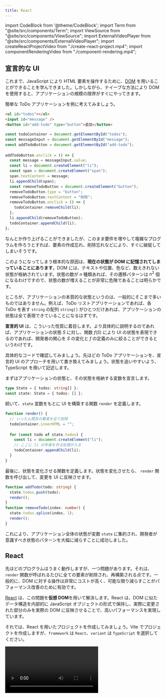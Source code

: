 ```yaml
---
title: React
---
```


import CodeBlock from '@theme/CodeBlock';
import Term from "@site/src/components/Term";
import ViewSource from "@site/src/components/ViewSource";
import ExternalVideoPlayer from "@site/src/components/ExternalVideoPlayer";
import createReactProjectVideo from "./create-react-project.mp4";
import componentRenderingVideo from "./component-rendering.mp4";

## 宣言的な UI

これまで、JavaScript により HTML 要素を操作するために、[DOM](../../1-trial-session/11-dom/index.md) を用いることができることを学んできました。しかしながら、ナイーブな方法により DOM を使用すると、アプリケーションの規模の限界がすぐにやってきます。

簡単な ToDo アプリケーションを例に考えてみましょう。

```html title=index.html
<ul id="todos"></ul>
<input id="message" />
<button id="add-todo" type="button">追加</button>
```

```js title=script.js
const todoContainer = document.getElementById("todos");
const messageInput = document.getElementById("message");
const addTodoButton = document.getElementById("add-todo");

addTodoButton.onclick = () => {
  const message = messageInput.value;
  const li = document.createElement("li");
  const span = document.createElement("span");
  span.textContent = message;
  li.appendChild(span);
  const removeTodoButton = document.createElement("button");
  removeTodoButton.type = "button";
  removeTodoButton.textContent = "削除";
  removeTodoButton.onclick = () => {
    todoContainer.removeChild(li);
  };
  li.appendChild(removeTodoButton);
  todoContainer.appendChild(li);
};
```

<ViewSource url={import.meta.url} path="_samples/todo-dom" />

なんとか作り上げることができましたが、このまま要件を増やして複雑なプログラムを作ろうとすれば、要素の作成忘れ、削除忘れなどにより、すぐに破綻してしまいそうです。

このようになってしまう根本的な原因は、**現在の状態が DOM に記憶されてしまっていることにあります**。DOM には、テキストや位置、色など、数えきれない状態が格納されています。状態の数が $n$ 種類あれば、その遷移パターンは $n^2$ 個になるわけですので、状態の数が増えることが非常に危険であることは明らかです。

ところが、アプリケーションの本質的な状態というのは、一般的にそこまで多いものではありません。例えば、ToDo リストアプリケーションであれば、各 ToDo を表す `string` の配列 `string[]` がひとつだけあれば、アプリケーションの状態は全て表現できていることになるはずです。

**宣言的 UI** は、こういった性質に着目します。より具体的に説明するのであれば、アプリケーションの状態 $S$ に対し、関数 $f(S)$ により UI の状態を表現できるのであれば、開発者の関心を $S$ の変化と $f$ の定義のみに絞ることができるというわけです。

具体的なコードで確認してみましょう。先ほどの ToDo アプリケーションを、宣言的 UI のアプローチを用いて書き換えてみましょう。状態を追いやすいよう、TypeScript を用いて記述します。

まずはアプリケーションの状態と、その状態を格納する変数を宣言します。

```typescript
type State = { todos: string[] };
const state: State = { todos: [] };
```

続いて、`state` 変数をもとに UI を構築する関数 `render` を定義します。

```typescript
function render() {
  // いったん既存の要素を全て削除
  todoContainer.innerHTML = "";

  for (const todo of state.todos) {
    const li = document.createElement("li");
    // ここに li の中身を作る処理が入る
    todoContainer.appendChild(li);
  }
}
```

最後に、状態を変化させる関数を定義します。状態を変化させたら、 `render` 関数を呼び出して、変更を UI に反映させます。

```typescript
function addTodo(todo: string) {
  state.todos.push(todo);
  render();
}
function removeTodo(index: number) {
  state.todos.splice(index, 1);
  render();
}
```

<ViewSource url={import.meta.url} path="_samples/todo-declarative" />

これにより、アプリケーション全体の状態が変数 `state` に集約され、開発者が意識すべき状態のパターンを大幅に減らすことに成功しました。

## React

先ほどのプログラムはうまく動作しますが、一つ問題があります。それは、`render` 関数が呼ばれるたびに全ての要素が削除され、再構築される点です。一般的に、DOM に対する操作は非常にコストが高く、可能な限り減らすことがパフォーマンス改善のために有効です。

[React](https://ja.reactjs.org/) は、この問題を**仮想 DOM**を用いて解決します。React は、DOM に似たデータ構造を内部的に JavaScript オブジェクトの形式で保持し、実際に変更された部分のみを実際の DOM に反映させることで、高いパフォーマンスを実現しています。

それでは、React を用いたプロジェクトを作成してみましょう。Vite でプロジェクトを作成しますが、`framework` は `React`、`variant` は `TypeScript` を選択してください。

<video src={createReactProjectVideo} controls />

:::tip React の使用に最低限必要なパッケージ

React を新規プロジェクトではなく、既存のウェブプロジェクトで用いる場合には、[`react` パッケージ](https://www.npmjs.com/package/react)と、[`react-dom` パッケージ](https://www.npmjs.com/package/react-dom)が必要です。

また、React 本体は TypeScript に対応していないので、TypeScript プロジェクトで React を用いるためには `@types` パッケージを加えてインストールする必要があります。

```json title="package.json (抜粋)"
{
  "dependencies": {
    "react": "^18.0.0",
    "react-dom": "^18.0.0"
  },
  "devDependencies": {
    "@types/react": "^18.0.0",
    "@types/react-dom": "^18.0.0"
  }
}
```

:::

## <Term type="jsx">JSX</Term>

React を使用するプロジェクトでは、通常 <Term type="jsx" strong>JSX</Term> と呼ばれる、JavaScript の拡張構文も用いられます。拡張子は `.jsx` で、TypeScript とともに用いるためには `.tsx` となります。Vite のテンプレートからプロジェクトを作成した場合には、`main.tsx` と `App.tsx` が作成されるはずです。

`main.tsx` は HTML から直接実行されるファイルで、`id` 属性に `root` を持つ要素の中を React により管理する旨を示しています。また、このファイルから `App.tsx` で定義された関数 `App` が読み込まれています。詳細は重要ではないのでここでは扱いません。

```tsx title="main.tsx"
ReactDOM.createRoot(document.getElementById("root")!).render(
  <React.StrictMode>
    <App />
  </React.StrictMode>
);
```

:::tip Non-null assertion operator

`document.getElementById("root")` の直後に続く `!` 記号は、TypeScript の non-null assertion operator です。`document.getElementById` 関数は、要素が見つからなかった場合に `null` を返すため、戻り値は `HTMLElement | null` 型と定義されています。`null` である可能性がないことをプログラマが保証することを TypeScript に伝える記号が `!` です。なお、`tsconfig.json` の設定によってはこのエラーは表示されません。

```typescript
document.getElementById("root").textContent; // Object is possibly 'null'.
document.getElementById("root")!.textContent; // OK
```

:::

それでは、`App.tsx` を書き換えながら、React の動作を確認していきましょう。まずは、`App.tsx` を次のように修正します。

```tsx title="App.tsx"
export default function App() {
  return <div>Hello React</div>;
}
```

<ViewSource url={import.meta.url} path="_samples/react-hello-world" />

このプログラムを実行すると、`div` 要素が生成され、その中に `Hello React` が表示されます。3 行目の `<div>Hello React</div>` が見慣れない文法ですね。

JSX では、`<div>` のように、**HTML の開始タグに似た記号が現れると、対応する終了タグまで囲まれた部分を、「JSX 要素」を生成する式と解釈する**ようになります。この部分のことを以後便宜的に JSX 式と呼ぶことにします。

JSX 式は、JSX 要素 (`JSX.Element` 型の値) を生成します。この値はごく一般的なオブジェクトで、変数に代入するなど、他の値と同じように扱うことが可能です。

```tsx title="App.tsx"
const message: JSX.Element = <div>Hello React</div>;

export default function App() {
  return message;
}
```

:::tip JSX 式のトランスパイル結果

JSX 式は、Vite などの<Term type="transpile">トランスパイラ</Term>により<Term type="transpile">トランスパイル</Term>されると、関数呼び出しになります。例えば、

```tsx
const message: JSX.Element = <div>Hello React</div>;
```

は、次のように<Term type="transpile">トランスパイル</Term>されます。

```javascript
const message = React.createElement("div", null, "Hello React");
```

:::

React は、`App` 関数の戻り値として `JSX.Element` が返されると、それをもとに実際の DOM を構築します。この例では、`div` 要素を作成し、その中に `Hello React` というテキストを挿入します。つまり、この `JSX.Element` が、先ほどの**仮想 DOM**なるものの実体です。

JSX 式の中に括弧 `{}` が現れると、その内部は通常の JavaScript 式として評価されるようになります。これを利用して、HTML 構造の中に JavaScript による計算結果を埋め込むことができます。

```tsx title="App.tsx"
export default function App() {
  return <div>1 + 1 = {1 + 1}</div>;
}
```

属性の値部分にも `{}` が使用できます。

```tsx title="App.tsx"
export default function App() {
  return <input placeholder={new Date().toString()} />;
}
```

JSX 式と JavaScript の間を行き来することもできます。

```tsx title="App.tsx"
const age = 22;

export default function App() {
  return (
    <p>
      {age >= 20 ? (
        <span>いらっしゃいませ！</span>
      ) : (
        <strong>お酒は 20 歳になってから！</strong>
      )}
    </p>
  );
}
```

:::tip 条件演算子 (三項演算子)

`?` と `:` の組で表される演算子は、**条件演算子 (三項演算子)**です。条件式の評価結果が真なら 2 つめの式を、偽なら 3 つめの式を評価します。

```javascript
const a = 5;
const b = 6;
const max = a > b ? a : b; // 6
```

:::

![JSX と JavaScript の入れ子構造](./jsx-and-javascript.png)

### 課題

React を用いて、[条件分岐の節の課題](../../1-trial-session/07-if-statement/index.md#演習)をやってみましょう。

解答例
<ViewSource url={import.meta.url} path="_samples/the-right-to-vote" />

別解

<ViewSource url={import.meta.url} path="_samples/another-the-right-to-vote" />

## JSX における条件分岐

JSX 要素は式の形で表現されるため、内部で `if` 文や `for` 文といった制御構造は用いることができません。

前項で扱ったように、`if 〜 else` 構造を式として表現するためには、条件演算子が使用できます。一方、`else if` を含まない単純な `if` に相当する構造を JSX 式として表現するためには、通常 `&&` 演算子が用いられます。例を見てみましょう。

```tsx title="App.tsx"
const age = 20;

export default function App() {
  return (
    <form>
      <input placeholder="お名前" />
      <button>送信</button>
      {age < 18 && <p>18歳未満の場合は保護者の同意が必要です。</p>}
    </form>
  );
}
```

:::tip JSX と閉じタグ

JSX では、HTML において閉じタグが必須でない要素 (この例では `input` 要素) でも閉じタグが必須となります。

:::

このプログラムは、`age` 変数が `18` 以上である場合のみメッセージを表示します。これは、`&&` 演算子の挙動を利用した手法です。これまで、`&&` 演算子は両辺が `true` であれば `true` を返す演算子であるとしてきました。しかしながら、[`&&` 演算子のより一般的な定義](https://developer.mozilla.org/ja/docs/Web/JavaScript/Reference/Operators/Logical_AND)は、**左辺が [<Term type="javascriptTruthyFalsy">truthy</Term>](https://developer.mozilla.org/ja/docs/Glossary/Truthy) であれば右辺の値を、そうでなければ左辺の値を返す演算子**です。

```typescript
const a = 3 && 4; // 3 は truthy なので a は 4
const b = null && "Hello"; // null は falsy なので b は null
```

つまり、`age < 18 && <p>18歳未満の...</p>` という式は、age が `18` 未満のとき `<p>18歳未満の...</p>` (`JSX.Element`) に、そうでないときに `false` になります。

さらに、React は、**JSX 中に現れた `false` や `null`、`undefined` といった値は無視します**。これにより、`if` に似た構造が表現できるわけです。

:::tip truthy と falsy

JavaScript では、if 文や while 文などの制御構造も、条件式の結果が truthy であるかを確認しています。

```typescript
if ("") {
  // 空文字列は falsy なのでこの部分は実行されない
}
```

Boolean 関数は、truthy な値を `true` に、falsy な値を `false` に変換します。

```typescript
Boolean(null); // false
Boolean("Hello"); // true
```

:::

## JSX における繰り返し

React では、JSX の子要素として配列を指定することができます。ただし、**配列の要素が `JSX.Element` 型である場合、各要素の `key` 属性に重複しない値を指定する必要があります**。

```tsx title="App.tsx"
const listItems = [
  <li key="1">要素 1</li>,
  <li key="2">要素 2</li>,
  <li key="3">要素 3</li>,
];

export default function App() {
  return <ul>{listItems}</ul>;
}
```

この性質から、React において [`Array#map` メソッド](https://developer.mozilla.org/ja/docs/Web/JavaScript/Reference/Global_Objects/Array/map)は、繰り返し構文の代わりとして非常によく用いられます。次の例は、`Student[]` 型の変数 `students` が、`Array#map` により `JSX.Element[]` の値に変換され、`ul` 要素の子要素に指定されています。

```tsx title="App.tsx"
type Student = { id: string; name: string; age: number };

const students: Student[] = [
  { id: "J4-220000", name: "田中", age: 19 },
  { id: "J5-220001", name: "鈴木", age: 18 },
  { id: "J6-230001", name: "佐藤", age: 20 },
];

export default function App() {
  return (
    <ul>
      {students.map((student) => (
        <li key={student.id}>
          {student.name} ({student.age})
        </li>
      ))}
    </ul>
  );
}
```

### 課題

先程の `students` のデータを用いて、表を作ってみましょう。

<ViewSource url={import.meta.url} path="_samples/table" />

## コンポーネント

React では、**大文字の名前から始まる関数**を、**コンポーネント**として使用できます。コンポーネントとなる関数は、`JSX.Element` を返さなければなりません。次の例では、自作のコンポーネント `Greeting` を定義しています。なお、`main.tsx` から呼び出される `App` もまたコンポーネントです。

```tsx title="App.tsx"
function Greeting() {
  return <p>Hello World!</p>;
}

export default function App() {
  return (
    <div>
      <Greeting />
    </div>
  );
}
```

属性を指定した場合、属性名と属性の値の組み合わせからなるオブジェクトがコンポーネントの第 1 引数に渡されます。この引数は通常 `props` と命名されます。属性名は通常<Term type="camelCase">キャメルケース</Term>で表記されます。

```tsx title="App.tsx"
type GreetingProps = { myName: string };

function Greeting(props: GreetingProps) {
  return <p>Hello {props.myName}!</p>;
}

export default function App() {
  return (
    <div>
      <Greeting myName="田中" />
    </div>
  );
}
```

属性名には文字列しか指定できませんが、属性の値には JavaScript の任意の値が使用できます。次の例では、`Clock` コンポーネントの `now` 属性に `Date` オブジェクトを指定しています。

```tsx title="App.tsx"
type ClockProps = { now: Date };

function Clock(props: ClockProps) {
  return <p>現在は {props.now.toString()}!</p>;
}

export default function App() {
  return (
    <div>
      <Clock now={new Date()} />
    </div>
  );
}
```

## `useState` フックと状態

React では、**フック** と呼ばれる、コンポーネント内のみから呼び出すことのできる特別な関数を使用できます。フックは通常 `use` から始まる名前の関数となっています。[`useState` フック](https://ja.reactjs.org/docs/hooks-reference.html#usestate)は、最も基本的なフックで、**コンポーネントに状態を持たせるためのフック**です。次の例は、状態 `count` が、ボタンがクリックされるたびに 1 ずつ増加していくアプリケーションです。

```tsx title="App.tsx"
import { useState } from "react";

export default function App() {
  const [count, setCount] = useState<number>(0);

  const increment = () => {
    setCount(count + 1);
  };

  return (
    <div>
      <p>{count}</p>
      <button type="button" onClick={increment}>
        増やす
      </button>
    </div>
  );
}
```

`useState` 関数は、**コンポーネントに持たせる状態の初期値を引数にとり、コンポーネントの状態を作成する関数**です。型パラメータを用いて、状態の型を指定できます。この例では、初期値が `0` であるような `number` 型の状態を作成しています。

`useState` 関数の戻り値は、**要素数 2 の配列で、0 番目の要素が現在の状態を、1 番目の要素が状態を更新するための関数**になります。もう少し厳密な表現を用いるのであれば、`useState<T>` 関数の戻り値は `[T, (value: T) => void]` 型とみなせます。

:::tip 配列の分割代入

オブジェクトと同じように、配列でも分割代入の記法を用いることができます。先ほどのプログラムにおいて

```tsx
const [count, setCount] = useState(0);
```

は、次のように動作します。

```tsx
const useStateResult = useState(0);
const count = useStateResult[0];
const setCount = useStateResult[1];
```

:::

:::tip `void` 型

`void` 型は、通常関数の戻り値にのみ使用される型で、関数が値を返さないことを示します。

:::

`App` 関数内で定義されている `increment` 関数では、`setCount` 関数に対し、現在の状態である `count` 変数に `1` を加えた値を引数として渡しています。これにより、`increment` 関数が呼ばれると、状態 `count` が増加するようになります。

:::tip フック呼び出しの制約

React のフックは、コンポーネントの中で**毎度同じ回数、同じ順序で呼ばれる**必要があります。ですので、`if` などの制御構造の中でフックを呼び出すことは通常ありません。この理由は次の項で判明します。

```tsx
function App() {
  if (condition) {
    // フックが呼び出される順番や回数が変わってはならない
    // const [state, setState] = useState(0);
  }
  return <div />;
}
```

:::

## コンポーネント関数が実行されるタイミング

React におけるコンポーネントとは、`JSX.Element` を返す関数を指すのでした。では、この関数は、どういったタイミングで実行されるのでしょうか。

この疑問に対する回答を探るため、先ほど作成した App 関数の先頭に、`console.log` を追加してみましょう。これにより、`App` 関数が実行されるタイミングで、コンソールにメッセージが表示されるようになります。

```tsx title="App.tsx"
import { useState } from "react";

export default function App() {
  const [count, setCount] = useState<number>(0);
  console.log(`count = ${count}`);

  const increment = () => {
    setCount(count + 1);
  };

  return (
    <div>
      <p>{count}</p>
      <button type="button" onClick={increment}>
        増やす
      </button>
    </div>
  );
}
```

<ViewSource url={import.meta.url} path="_samples/react-component-function" />

このプログラムを実行することで、`App` 関数は、初回読み込み時と、ボタンがクリックされたタイミングで実行されていることが分かります。

<video src={componentRenderingVideo} controls autoPlay muted loop />

つまり、React は、**状態が変化するたびにコンポーネント関数を実行し、その結果得られた `JSX.Element` の変化を検知して DOM に反映させている**のです。

## ユーザー入力を扱う

React では、入力可能な要素の `value` 属性を固定すると、その要素には入力できなくなります。

```tsx title="App.tsx"
export default function App() {
  return <input value="Fixed" />; // 入力できない
}
```

<ViewSource url={import.meta.url} path="_samples/react-fixed-input" />

`onChange` イベントを受け取って入力した値をコンポーネントの状態に反映させることで、ユーザー入力とコンポーネントの状態を同期させることができるようになります。

```tsx title="App.tsx"
import { useState } from "react";

export default function App() {
  const [text, setText] = useState("");

  return (
    <>
      <input
        value={text}
        onChange={(e) => {
          setText(e.target.value);
        }}
      />
      <p>入力されたテキスト: {text}</p>
    </>
  );
}
```

<ViewSource url={import.meta.url} path="_samples/react-fixed-input" />

`onChange` 属性には、要素のテキストが変更された際に発生するイベントのイベントハンドラを指定します。React の `onChange` 属性は、DOM の [`change` イベント](https://developer.mozilla.org/ja/docs/Web/API/HTMLElement/change_event)ハンドラと同様に記述することができ、第 1 引数には [`Event` オブジェクト](https://developer.mozilla.org/ja/docs/Web/API/Event)に似た値が与えられます。

[`Event#target`](https://developer.mozilla.org/ja/docs/Web/API/Event/target) プロパティには、イベントが発生した要素 (上の例では [`HTMLInputElement`](https://developer.mozilla.org/ja/docs/Web/API/HTMLInputElement)) が格納されます。このオブジェクトの [`value` プロパティ](https://developer.mozilla.org/en-US/docs/Web/API/HTMLInputElement)を通して入力されようとしている値が取得できるので、この値を `setText` 関数を用いて状態に反映させています。

![入力されたデータの流れ](./input-data-flow.png)

## 複数のコンポーネントで状態を共有する

親コンポーネント `App` と子コンポーネント `TextField` の関係があったとします。`TextField` コンポーネントで編集可能な状態を、親コンポーネント `App` でも使用したいとします。

複数のコンポーネントで共通の状態が必要となる場合、**それら全てが持つ共通の親コンポーネントで状態を定義する必要があります**。この場合では、親コンポーネントである `App` に状態を定義するのが正解です。

子コンポーネントには、**現在の状態の値そのものと、状態を更新するための関数を属性を経由して渡せば**、通常の状態と同じように使用できるようになります。

```tsx title="App.tsx"
import { useState } from "react";

type TextFieldProps = {
  value: string;
  onChange: (value: string) => void;
};

function TextField(props: TextFieldProps) {
  return (
    <input
      value={props.value}
      onChange={(e) => {
        props.onChange(e.target.value);
      }}
    />
  );
}

export default function App() {
  const [text, setText] = useState("");

  return (
    <>
      <TextField value={text} onChange={setText} />
      <p>入力されたテキスト: {text}</p>
    </>
  );
}
```

<ViewSource url={import.meta.url} path="_samples/react-prop-forwarding" />

## 複雑な状態を扱う

`useState` が作成可能な状態は、何もプリミティブな値のみに限りません。オブジェクトの形の状態を作成することで、より複雑な状態を表現することができます。以前扱った ToDo アプリを、React を用いて書き直してみましょう。

```tsx title="App.tsx"
import { useState } from "react";

type Todo = { id: number; title: string };

export default function App() {
  const [todos, setTodos] = useState<Todo[]>([]);
  const [nextId, setNextId] = useState(1);
  const [newTodo, setNewTodo] = useState("");

  const addTodo = () => {
    setTodos([...todos, { id: nextId, title: newTodo }]);
    setNextId(nextId + 1);
    setNewTodo("");
  };

  const removeTodo = (id: number) => {
    setTodos(todos.filter((todo) => todo.id !== id));
  };

  return (
    <>
      <ul>
        {todos.map((todo) => (
          <li key={todo.id}>
            <span>{todo.title}</span>
            <button
              type="button"
              onClick={() => {
                removeTodo(todo.id);
              }}
            >
              削除
            </button>
          </li>
        ))}
      </ul>
      <div>
        <input
          value={newTodo}
          onChange={(e) => {
            setNewTodo(e.target.value);
          }}
        />
        <button type="button" onClick={addTodo}>
          追加
        </button>
      </div>
    </>
  );
}
```

<ViewSource url={import.meta.url} path="_samples/react-todo" />

この例では、ToDo 一覧を保持する状態 `todos` と、次の ID を保持する状態 `nextId`、そして新規作成用のテキストボックスの内容を保持する状態 `newTodo` に分けて状態を管理しています。

:::tip React とイミュータビリティ

[定数とオブジェクトの参照](../../2-browser-apps/02-constant/index.md)節で扱ったように、JavaScript オブジェクトは参照として扱われます。React では、**状態として保存されたオブジェクトの参照先への変更は許可されていません**。例えば、先ほどのプログラムの `addTodo` 関数と `removeTodo` 関数は、次のように書き換えることはできません。これは、この方法では React が状態が変化したことを検知できないからです。

```tsx
const addTodo = () => {
  todos.push({ id: nextId, title: newTodo });
};
const removeTodo = (id: number) => {
  todos.splice(
    todos.findIndex((todo) => todo.id === id),
    1
  );
};
```

オブジェクトの中身が変化しないとき、そのオブジェクトは<Term type="mutableImmutable" strong>イミュータブル</Term>であるといいます。一方、`Array#push` メソッドや `Array#splice` メソッドは、配列の中身を変化させます。このように、<Term type="mutableImmutable">ミュータブル</Term>な操作を伴う関数を、**破壊的**であるという場合があります。破壊的メソッドは React の状態に対して使用できません。

:::

:::tip スプレッド構文

[スプレッド構文](https://developer.mozilla.org/ja/docs/Web/JavaScript/Reference/Operators/Spread_syntax)は、配列やオブジェクトを、別の配列やオブジェクトに展開するための記法です。重複するプロパティがある場合は、後に記載されたものが優先されます。

```typescript
const array1 = [1, 2, 3];
const array2 = [...array1, 4, 5]; // [1, 2, 3, 4, 5]

const object1 = { name: "田中", age: 18 };
const object2 = { ...object1, age: 19, address: "東京" }; // { name: "田中", age: 19, address: "東京" }
```

:::

## 課題

- ToDo リストの要素を上下に移動させる機能を追加しましょう
  <ViewSource url={import.meta.url} path="_samples/todo-up-down" />
- ToDo リストの要素へ編集する機能を追加しましょう
  <ViewSource url={import.meta.url} path="_samples/todo-edit" />
- データベースに永続化することができる ToDo リストアプリケーションを作成しましょう

  - ヒント: ページ読み込み時に Fetch API を用いてデータを保存済みの ToDo 一覧を取得します。リストが編集されたら再び Fetch API を用いてデータを保存しましょう。

  解答例
  <ViewSource url={import.meta.url} path="_samples/todo-database" noCodeSandbox />
  別解
  <ViewSource url={import.meta.url} path="_samples/todo-database2" noCodeSandbox />
